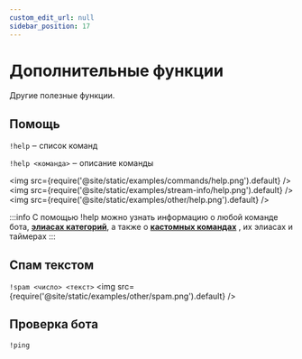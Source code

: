 ```yaml
---
custom_edit_url: null
sidebar_position: 17
---
```


# Дополнительные функции

Другие полезные функции.

## Помощь
`!help` ‒ список команд

`!help <команда>` ‒ описание команды

<img src={require('@site/static/examples/commands/help.png').default} />
<img src={require('@site/static/examples/stream-info/help.png').default} />
<img src={require('@site/static/examples/other/help.png').default} />

:::info
С помощью !help можно узнать информацию о любой команде бота, **[элиасах категорий](stream-info.md#добавить-элиас-категорий)**, а также о **[кастомных командах](commands.md)** , их элиасах и таймерах
:::

## Спам текстом
`!spam <число> <текст>`
<img src={require('@site/static/examples/other/spam.png').default} />

## Проверка бота
`!ping`